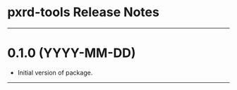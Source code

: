 pxrd-tools Release Notes
===============================================================================

-------------------------------------------------------------------------------
0.1.0 (YYYY-MM-DD)
==================
* Initial version of package.

-------------------------------------------------------------------------------
